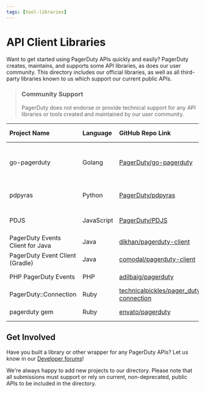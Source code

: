```yaml
---
tags: [tool-libraries]
---
```


# API Client Libraries

Want to get started using PagerDuty APIs quickly and easily? PagerDuty creates, maintains, and supports some API libraries, as does our user community. This directory includes our official libraries, as well as all third-party libraries known to us which support our current public APIs.

<!-- theme:info -->
> ### Community Support
> PagerDuty does not endorse or provide technical support for any API libraries or tools created and maintained by our user community.

| Project Name | Language | GitHub Repo Link | Works with | Supported by |
|:-------------|:---------|:-----------------|:-----------|:-------------|
| go-pagerduty | Golang | [PagerDuty/go-pagerduty](https://github.com/PagerDuty/go-pagerduty) | REST, Events v1, Events v2 | PagerDuty |
| pdpyras | Python | [PagerDuty/pdpyras](https://github.com/PagerDuty/pdpyras) | REST, Events v2 | PagerDuty |
| PDJS | JavaScript | [PagerDuty/PDJS](https://github.com/PagerDuty/PDJS) | REST, Events v2 | PagerDuty |
| PagerDuty Events Client for Java | Java | [dikhan/pagerduty-client](https://github.com/dikhan/pagerduty-client) | Events v2 | Community |
| PagerDuty Event Client (Gradle) | Java | [comodal/pagerduty-client](https://github.com/comodal/pagerduty-client) | Events v2 | Community |
| PHP PagerDuty Events | PHP | [adilbaig/pagerduty](https://github.com/adilbaig/pagerduty) | Events v2 | Community |
| PagerDuty::Connection | Ruby | [technicalpickles/pager_duty-connection](https://github.com/technicalpickles/pager_duty-connection) | REST | Community |
| pagerduty gem | Ruby | [envato/pagerduty](https://github.com/envato/pagerduty) | Events v1 | Community |


## Get Involved

Have you built a library or other wrapper for any PagerDuty APIs? Let us know in our [Developer forums](https://community.pagerduty.com/forum/c/developer)! 

We're always happy to add new projects to our directory. Please note that all submissions must support or rely on current, non-deprecated, public APIs to be included in the directory.
